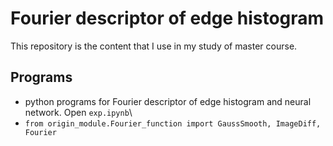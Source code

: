 # Fourier descriptor of edge histogram
This repository is the content that I use in my study of master course.

## Programs
* python programs for Fourier descriptor of edge histogram and neural network. Open `exp.ipynb`\
* `from origin_module.Fourier_function import GaussSmooth, ImageDiff, Fourier`

